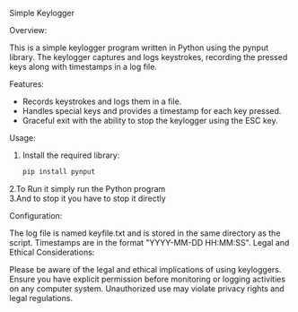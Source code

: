 Simple Keylogger

Overview:

This is a simple keylogger program written in Python using the pynput library.
The keylogger captures and logs keystrokes, recording the pressed keys along with timestamps in a log file.

Features:

- Records keystrokes and logs them in a file.
- Handles special keys and provides a timestamp for each key pressed.
- Graceful exit with the ability to stop the keylogger using the ESC key.

Usage:

1. Install the required library:
   ```bash
   pip install pynput
 2.To Run it simply run the Python program   
 3.And to stop it you have to stop it directly

Configuration:

The log file is named keyfile.txt and is stored in the same directory as the script.
Timestamps are in the format "YYYY-MM-DD HH:MM:SS".
Legal and Ethical Considerations:

Please be aware of the legal and ethical implications of using keyloggers. 
Ensure you have explicit permission before monitoring or logging activities on any computer system.
Unauthorized use may violate privacy rights and legal regulations.


